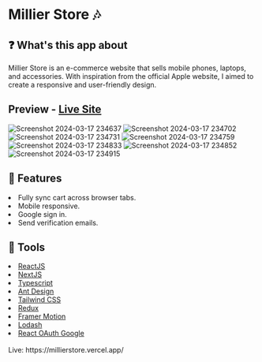 # Millier Store 🎶

## ❓ What's this app about
Millier Store is an e-commerce website that sells mobile phones, laptops, and accessories. With inspiration from the official Apple website, I aimed to create a responsive and user-friendly design.
## Preview - [Live Site](https://millierstore.vercel.app/)
![Screenshot 2024-03-17 234637](https://github.com/holimm/millierstore/assets/95845053/a62a9b2f-d855-4173-a8bd-274573d7f0b6)
![Screenshot 2024-03-17 234702](https://github.com/holimm/millierstore/assets/95845053/c69031ca-843a-49cb-9dcf-ed7478fe9634)
![Screenshot 2024-03-17 234731](https://github.com/holimm/millierstore/assets/95845053/b4923a1f-89eb-4176-adbd-b4af6d4aef20)
![Screenshot 2024-03-17 234759](https://github.com/holimm/millierstore/assets/95845053/bb5c00c5-3019-44f1-a780-ee07032d0520)
![Screenshot 2024-03-17 234833](https://github.com/holimm/millierstore/assets/95845053/9658c49e-af84-4b88-9045-b5dbdbd81bdd)
![Screenshot 2024-03-17 234852](https://github.com/holimm/millierstore/assets/95845053/733bf307-5ee9-41d0-81a3-b56a339e90b4)
![Screenshot 2024-03-17 234915](https://github.com/holimm/millierstore/assets/95845053/f6c6e8a2-2afe-4d61-9e8a-3b22cb8ac9b0)


## 🔑 Features
<li>Fully sync cart across browser tabs.</li>
<li>Mobile responsive.</li>
<li>Google sign in.</li>
<li>Send verification emails.</li>

## 🔧 Tools
<li><a href="https://reactjs.org/">ReactJS</a></li>
<li><a href="https://nextjs.org/">NextJS</a></li>
<li><a href="https://www.typescriptlang.org/">Typescript</a></li>
<li><a href="https://ant.design/">Ant Design</a></li>
<li><a href="https://tailwindcss.com/">Tailwind CSS</a></li>
<li><a href="https://redux.js.org/">Redux</a></li>
<li><a href="https://www.framer.com/motion/">Framer Motion</a></li>
<li><a href="https://lodash.com/">Lodash</a></li>
<li><a href="https://www.npmjs.com/package/@react-oauth/google">React OAuth Google</a></li>
<br>
Live: https://millierstore.vercel.app/




